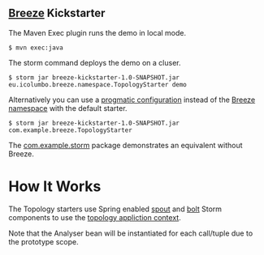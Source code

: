 [Breeze](https://github.com/internet-research-network/breeze) Kickstarter
-------------------------------------------------------------------------

The Maven Exec plugin runs the demo in local mode.

```shell
$ mvn exec:java
```

The storm command deploys the demo on a cluser.

```shell
$ storm jar breeze-kickstarter-1.0-SNAPSHOT.jar eu.icolumbo.breeze.namespace.TopologyStarter demo
```

Alternatively you can use a [progmatic configuration](https://github.com/internet-research-network/breeze-kickstarter/blob/master/src/main/java/com/example/breeze/TopologyStarter.java) instead of the [Breeze namespace](https://github.com/internet-research-network/breeze-kickstarter/blob/master/src/main/resources/applicationContext.xml) with the default starter.

```shell
$ storm jar breeze-kickstarter-1.0-SNAPSHOT.jar com.example.breeze.TopologyStarter
```


The [com.example.storm](http://github.com/internet-research-network/breeze-kickstarter/tree/master/src/main/java/com/example/storm) package demonstrates an equivalent without Breeze.


How It Works
============

The Topology starters use Spring enabled [spout](https://github.com/internet-research-network/breeze/blob/master/src/main/java/eu/icolumbo/breeze/SpringSpout.java) and [bolt](https://github.com/internet-research-network/breeze/blob/master/src/main/java/eu/icolumbo/breeze/SpringBolt.java) Storm components to use the [topology appliction context](https://github.com/internet-research-network/breeze-kickstarter/blob/master/src/main/resources/demo-context.xml).

Note that the Analyser bean will be instantiated for each call/tuple due to the prototype scope.

